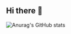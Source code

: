 ## Hi there 👋

![Anurag's GitHub stats](https://github-readme-stats.vercel.app/api?username=Emperorywh)
